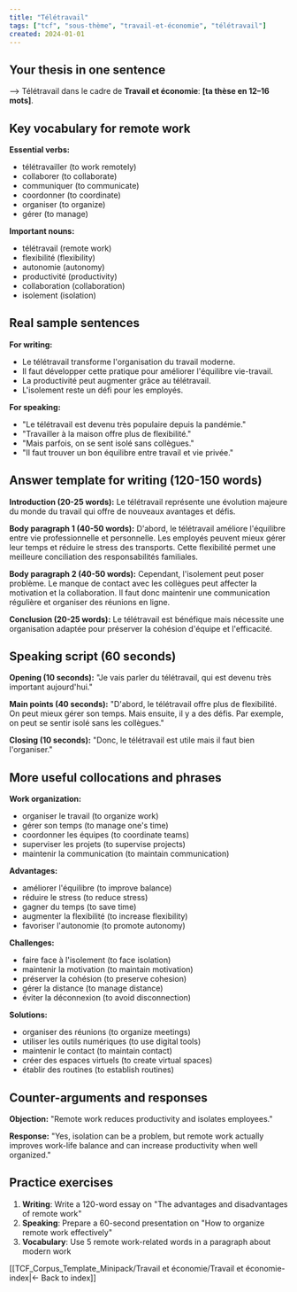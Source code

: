 ```yaml
---
title: "Télétravail"
tags: ["tcf", "sous-thème", "travail-et-économie", "télétravail"]
created: 2024-01-01
---
```


## Your thesis in one sentence
⟶ Télétravail dans le cadre de **Travail et économie**: __[ta thèse en 12–16 mots]__.

## Key vocabulary for remote work

**Essential verbs:**
- télétravailler (to work remotely)
- collaborer (to collaborate)
- communiquer (to communicate)
- coordonner (to coordinate)
- organiser (to organize)
- gérer (to manage)

**Important nouns:**
- télétravail (remote work)
- flexibilité (flexibility)
- autonomie (autonomy)
- productivité (productivity)
- collaboration (collaboration)
- isolement (isolation)

## Real sample sentences

**For writing:**
- Le télétravail transforme l'organisation du travail moderne.
- Il faut développer cette pratique pour améliorer l'équilibre vie-travail.
- La productivité peut augmenter grâce au télétravail.
- L'isolement reste un défi pour les employés.

**For speaking:**
- "Le télétravail est devenu très populaire depuis la pandémie."
- "Travailler à la maison offre plus de flexibilité."
- "Mais parfois, on se sent isolé sans collègues."
- "Il faut trouver un bon équilibre entre travail et vie privée."

## Answer template for writing (120-150 words)

**Introduction (20-25 words):**
Le télétravail représente une évolution majeure du monde du travail qui offre de nouveaux avantages et défis.

**Body paragraph 1 (40-50 words):**
D'abord, le télétravail améliore l'équilibre entre vie professionnelle et personnelle. Les employés peuvent mieux gérer leur temps et réduire le stress des transports. Cette flexibilité permet une meilleure conciliation des responsabilités familiales.

**Body paragraph 2 (40-50 words):**
Cependant, l'isolement peut poser problème. Le manque de contact avec les collègues peut affecter la motivation et la collaboration. Il faut donc maintenir une communication régulière et organiser des réunions en ligne.

**Conclusion (20-25 words):**
Le télétravail est bénéfique mais nécessite une organisation adaptée pour préserver la cohésion d'équipe et l'efficacité.

## Speaking script (60 seconds)

**Opening (10 seconds):**
"Je vais parler du télétravail, qui est devenu très important aujourd'hui."

**Main points (40 seconds):**
"D'abord, le télétravail offre plus de flexibilité. On peut mieux gérer son temps. Mais ensuite, il y a des défis. Par exemple, on peut se sentir isolé sans les collègues."

**Closing (10 seconds):**
"Donc, le télétravail est utile mais il faut bien l'organiser."

## More useful collocations and phrases

**Work organization:**
- organiser le travail (to organize work)
- gérer son temps (to manage one's time)
- coordonner les équipes (to coordinate teams)
- superviser les projets (to supervise projects)
- maintenir la communication (to maintain communication)

**Advantages:**
- améliorer l'équilibre (to improve balance)
- réduire le stress (to reduce stress)
- gagner du temps (to save time)
- augmenter la flexibilité (to increase flexibility)
- favoriser l'autonomie (to promote autonomy)

**Challenges:**
- faire face à l'isolement (to face isolation)
- maintenir la motivation (to maintain motivation)
- préserver la cohésion (to preserve cohesion)
- gérer la distance (to manage distance)
- éviter la déconnexion (to avoid disconnection)

**Solutions:**
- organiser des réunions (to organize meetings)
- utiliser les outils numériques (to use digital tools)
- maintenir le contact (to maintain contact)
- créer des espaces virtuels (to create virtual spaces)
- établir des routines (to establish routines)

## Counter-arguments and responses

**Objection:** "Remote work reduces productivity and isolates employees."

**Response:** "Yes, isolation can be a problem, but remote work actually improves work-life balance and can increase productivity when well organized."

## Practice exercises

1. **Writing**: Write a 120-word essay on "The advantages and disadvantages of remote work"
2. **Speaking**: Prepare a 60-second presentation on "How to organize remote work effectively"
3. **Vocabulary**: Use 5 remote work-related words in a paragraph about modern work

[[TCF_Corpus_Template_Minipack/Travail et économie/Travail et économie-index|← Back to index]]